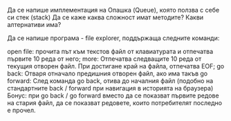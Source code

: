 
Да се напише имплементация на Опашка (Queue), която ползва с себе си стек (stack) 
Да се каже каква сложност имат методите? Какви алтернативи има?



Да се напише програма - file explorer, поддържаща следните команди:

open file: прочита път към текстов файл от клавиатурата и отпечатва първите 10 реда от него;
more: Отпечатва следващите 10 реда от текущия отворен файл. При достигане край на файла, отпечатва EOF;
go back: Отваря отначало предишния отворен файл, ако има такъв
go forward: След команда go back, отива до началния файл (подобно на стандартните back / forward при навигация в историята на браузера)
Бонус: при go back / go forward вместо да се показват първите редове на стария файл, да се показват редовете, които потребителят последно е прочел.


